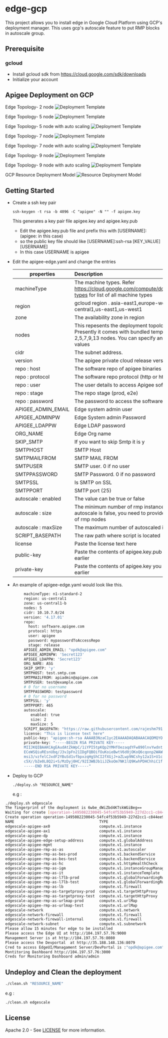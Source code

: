 # edge-gcp
This project allows you to install edge in Google Cloud Platform using GCP's deployment manager. This uses gcp's autoscale feature to put RMP blocks in autoscale group.

## Prerequisite

### gcloud
- Install gcloud sdk from https://cloud.google.com/sdk/downloads
- Initialize your account

## Apigee Deployment on GCP

Edge Topology- 2 node
![Deployment Template](/images/2node.png)

Edge Topology- 5 node
![Deployment Template](/images/5node.png)

Edge Topology- 5 node with auto scaling
![Deployment Template](/images/5node-auto-scaling.png)

Edge Topology- 7 node
![Deployment Template](/images/7node.png)

Edge Topology- 7 node with auto scaling
![Deployment Template](/images/7node-auto-scaling.png)

Edge Topology- 9 node
![Deployment Template](/images/9node.png)

Edge Topology- 9 node with auto scaling
![Deployment Template](/images/9node-auto-scaling.png)

GCP Resource Deployment Model
![Resource Deployment Model](/images/resourceDeployment.png)

## Getting Started
- Create a ssh key pair 
    ```
    ssh-keygen -t rsa -b 4096 -C "apigee" -N "" -f apigee.key
    ```
    This generates a key pair file apigee.key and apigee.key.pub
    - Edit the apigee.key.pub file and prefix this with [USERNAME]: (apigee: in this case)  
    - so the public key file should like  [USERNAME]:ssh-rsa [KEY_VALUE] [USERNAME]
    - In this case USERNAME is apigee

- Edit the apigee-edge.yaml and change the entries 

    | properties        | Description                                    |
    | ----------------- |:-----------------------------------------------| 
    | machineType       | The machine types. Refer https://cloud.google.com/compute/docs/machine-types for list of all machine types               |
    | region            | gcloud region . asia-east1,europe-west1,us-central1,us-east1,us-west1  | 
    | zone              | The availability zone in region               |
    | nodes             | This repesents the deployment topologies. Presently it comes with bundled template of 2,5,7,9,13 nodes. You can specify any of these values                                    |
    | cidr              | The subnet address.                            |
    | version           | The apigee private cloud release version       |
    | repo : host       | The software repo of apigee binaries           |
    | repo : protocol   | The software repo protocol  (http or https)    | 
    | repo : user       | The  user details to access Apigee software    |
    | repo : stage      | The repo stage (prod, e2e)                     |
    | repo : password   | The  password to access the software           |
    | APIGEE_ADMIN_EMAIL| Edge system admin user                         |
    | APIGEE_ADMINPW    | Edge System admin Password                     |
    | APIGEE_LDAPPW     | Edge LDAP password                             |
    | ORG_NAME          | Edge Org name                                  |
    | SKIP_SMTP         | If you want to skip Smtp it is y               |
    | SMTPHOST          | SMTP Host                                      |
    | SMTPMAILFROM      | SMTP MAIL FROM                                 |
    | SMTPUSER          | SMTP user. 0 if no user                        |
    | SMTPPASSWORD      | SMTP Password. 0 if no password                |
    | SMTPSSL           | Is SMTP on SSL                                 |
    | SMTPPORT          | SMTP port (25)                                 |
    | autoscale : enabled| The value can be true or false                |
    | autoscale : size  | The minimum number of rmp instances. Even if autoscale is false, you need to provide the number of rmp nodes           |
    | autoscale : maxSize| The maximum number of autoscaled instances    |
    | SCRIPT_BASEPATH   | The raw  path where script is located          |
    | license           | Paste the license  text here                   |
    | public-key        | Paste the contents of apigee.key.pub  you created earlier|
    | private-key       | Paste the contents of apigee.key you created earlier|
 
    
- An example of apigee-edge.yaml would look like this. 
    ```sh
         machineType: n1-standard-2
         region: us-central1
         zone: us-central1-b
         nodes: 5
         cidr: 10.10.7.0/24
         version: '4.17.01'
         repo:
           host: software.apigee.com
           protocol: https
           user: apigee
           password: mypasswordToAccessRepo
           stage: release
         APIGEE_ADMIN_EMAIL: "opdk@apigee.com"
         APIGEE_ADMINPW: 'Secret123'
         APIGEE_LDAPPW: 'Secret123'
         ORG_NAME: ASG
         SKIP_SMTP: 'y'
         SMTPHOST: test.smtp.com
         SMTPMAILFROM: apiadmin@apigee.com
         SMTPUSER: test@example.com
         # 0 for no username
         SMTPPASSWORD: testpassword
         # 0 for no password
         SMTPSSL: 'y'
         SMTPPORT: 465
         autoscale:
            enabled: true
            size: 2
            maxSize: 5
         SCRIPT_BASEPATH: "https://raw.githubusercontent.com/rajeshm7910/apigee-gcp/master/autoscale/jinja"
         license: "This is license text here"
         public-key: "apigee:sh-rsa AAAAB3NzaC1yc2EAAAADAQABAAACAQDMQYOxjW0NaKon2OA0jecyM5Iw6bE4MW3AgYuXG7I+glrrfltiK/5JUx+3+Okp2dzhw== apigee"
         private-key: "-----BEGIN RSA PRIVATE KEY-----
         MIIJKQIBAAKCAgEAudAtZkWpC/1iYPI5tpKQp2YMHfOezaqdYFw890lnvYwdntbs
         ECeWSQiuREsnUbq/J3vJpFn21IDgFQBOifOuKoieBwtV6d0jOKoQ6cqonp2WAWFU
         msi3/vzfelCJxdF2YBuSd1vfbpxzqHgShCI2fXGjJ+aZLwp9NCshy12a1S+U1cd5
         c5X//bZe0L8Q2i+S/MzDyj0HC/92I3WBJb1iJZkoOm7NK1lQ9KwhPDHChhiC1fAr
         -----END RSA PRIVATE KEY-----"
    ```
- Deploy to GCP

    ```
    ./deploy.sh "RESOURCE_NAME"
    ```
    e.g :
```sh
./deploy.sh edgescale
The fingerprint of the deployment is 6wbe_dWiZbd4KTskWGiBeg==
Waiting for create [operation-1495082230045-54fc4f53b5949-227d2cc1-c844ee98]...done.
Create operation operation-1495082230045-54fc4f53b5949-227d2cc1-c844ee98 completed successfully.
NAME                                      TYPE                             STATE      ERRORS  INTENT
edgescale-apigee-ax0                      compute.v1.instance              COMPLETED  []
edgescale-apigee-ax1                      compute.v1.instance              COMPLETED  []
edgescale-apigee-dp                       compute.v1.instance              COMPLETED  []
edgescale-apigee-edge-setup-address       compute.v1.globalAddress         COMPLETED  []
edgescale-apigee-mgmt                     compute.v1.instance              COMPLETED  []
edgescale-apigee-rmp-as-as                compute.v1.autoscaler            COMPLETED  []
edgescale-apigee-rmp-as-bes-prod          compute.v1.backendService        COMPLETED  []
edgescale-apigee-rmp-as-bes-test          compute.v1.backendService        COMPLETED  []
edgescale-apigee-rmp-as-hc                compute.v1.httpHealthCheck       COMPLETED  []
edgescale-apigee-rmp-as-igm               compute.v1.instanceGroupManager  COMPLETED  []
edgescale-apigee-rmp-as-it                compute.v1.instanceTemplate      COMPLETED  []
edgescale-apigee-rmp-as-l7lb-prod         compute.v1.globalForwardingRule  COMPLETED  []
edgescale-apigee-rmp-as-l7lb-test         compute.v1.globalForwardingRule  COMPLETED  []
edgescale-apigee-rmp-as-lb                compute.v1.firewall              COMPLETED  []
edgescale-apigee-rmp-as-targetproxy-prod  compute.v1.targetHttpProxy       COMPLETED  []
edgescale-apigee-rmp-as-targetproxy-test  compute.v1.targetHttpProxy       COMPLETED  []
edgescale-apigee-rmp-as-urlmap-prod       compute.v1.urlMap                COMPLETED  []
edgescale-apigee-rmp-as-urlmap-test       compute.v1.urlMap                COMPLETED  []
edgescale-network                         compute.v1.network               COMPLETED  []
edgescale-network-firewall                compute.v1.firewall              COMPLETED  []
edgescale-network-firewall-internal       compute.v1.firewall              COMPLETED  []
edgescale-network-subnet                  compute.v1.subnetwork            COMPLETED  []
Please allow 15 minutes for edge to be installed
Please access the Edge UI at http://104.197.57.76:9000
Management Server is at http://104.197.57.76:8080
Please access the Devportal  at http://35.188.148.136:8079
Cred to access EdgeUI/Managament Server/DevPortal is :"opdk@apigee.com"/'Secret123'
Montitoring Dashboard http://104.197.57.76:3000
Creds for Monitoring Dashboard admin/admin
```


## Undeploy and Clean the deployment
```sh
./clean.sh "RESOURCE_NAME"
```
e.g :
```sh
./clean.sh edgescale
```
## License

Apache 2.0 - See [LICENSE](LICENSE) for more information.

